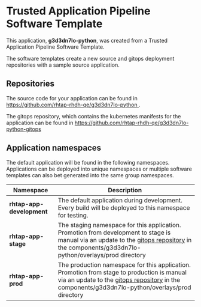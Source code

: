 # Trusted Application Pipeline Software Template

This application, **g3d3dn7lo-python**, was created from a Trusted Application Pipeline Software Template.

The software templates create a new source and gitops deployment repositories with a sample source application. 

## Repositories

The source code for your application can be found in [https://github.com/rhtap-rhdh-qe/g3d3dn7lo-python ](https://github.com/rhtap-rhdh-qe/g3d3dn7lo-python ).
 
The gitops repository, which contains the kubernetes manifests for the application can be found in 
[https://github.com/rhtap-rhdh-qe/g3d3dn7lo-python-gitops ](https://github.com/rhtap-rhdh-qe/g3d3dn7lo-python-gitops ) 

## Application namespaces 

The default application will be found in the following namespaces. Applications can be deployed into unique namespaces or multiple software templates can also bet generated into the same group namespaces.  

|  Namespace   |  Description   |  
| -------- | -------- |   
| **rhtap-app-development** | The default application during development. Every build will be deployed to this namespace for testing. | 
| **rhtap-app-stage** | The staging namespace for this application. Promotion from development to stage is manual via an update to the [gitops repository](https://github.com/rhtap-rhdh-qe/g3d3dn7lo-python-gitops ) in the components/g3d3dn7lo-python/overlays/prod directory |  
| **rhtap-app-prod** | The production namespace for this application. Promotion from stage to production is manual via an update to the [gitops repository](https://github.com/rhtap-rhdh-qe/g3d3dn7lo-python-gitops ) in the components/g3d3dn7lo-python/overlays/prod directory | 